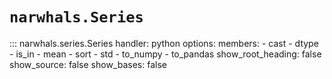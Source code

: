 # `narwhals.Series`

::: narwhals.series.Series
    handler: python
    options:
      members:
        - cast
        - dtype
        - is_in
        - mean
        - sort
        - std
        - to_numpy
        - to_pandas
      show_root_heading: false
      show_source: false
      show_bases: false
